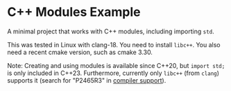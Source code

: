 # C++ Modules Example


A minimal project that works with C++ modules, including importing
`std`.

This was tested in Linux with clang-18. You need to install `libc++`.
You also need a recent cmake version, such as cmake 3.30.



Note: Creating and using modules is available since C++20, but `import
std;` is only included in C++23. Furthermore, currently only `libc++`
(from `clang`) supports it (search for "P2465R3" in [compiler
support](https://en.cppreference.com/w/cpp/compiler_support)).
